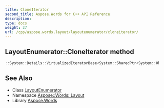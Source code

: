 ```yaml
---
title: CloneIterator
second_title: Aspose.Words for C++ API Reference
description: 
type: docs
weight: 27
url: /cpp/aspose.words.layout/layoutenumerator/cloneiterator/
---
```

## LayoutEnumerator::CloneIterator method




```cpp
::System::Details::VirtualizedIteratorBase<System::SharedPtr<System::Object>> * Aspose::Words::Layout::LayoutEnumerator::CloneIterator() const override
```

## See Also

* Class [LayoutEnumerator](../)
* Namespace [Aspose::Words::Layout](../../)
* Library [Aspose.Words](../../../)
